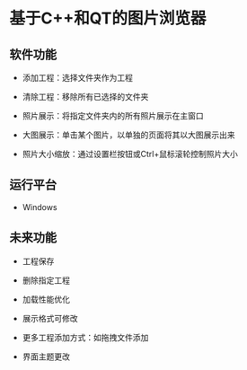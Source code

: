 # 基于C++和QT的图片浏览器

## 软件功能

- 添加工程：选择文件夹作为工程

- 清除工程：移除所有已选择的文件夹

- 照片展示：将指定文件夹内的所有照片展示在主窗口

- 大图展示：单击某个图片，以单独的页面将其以大图展示出来

- 照片大小缩放：通过设置栏按钮或Ctrl+鼠标滚轮控制照片大小

## 运行平台

- Windows

## 未来功能

- 工程保存

- 删除指定工程

- 加载性能优化

- 展示格式可修改

- 更多工程添加方式：如拖拽文件添加

- 界面主题更改